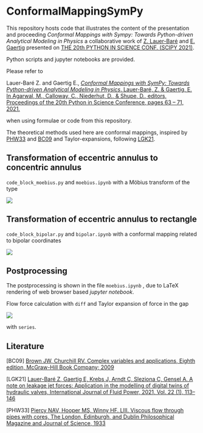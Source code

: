# ConformalMappingSymPy 

This repository hosts code that illustrates the content of the presentation and proceeding *Conformal Mappings with Sympy: Towards Python-driven Analytical Modeling in Physics* a collaborative work of [Z. Lauer-Baré](https://orcid.org/0000-0002-7083-6909) and [E. Gaertig](https://orcid.org/0000-0003-1728-6466) presented on [THE 20th PYTHON IN SCIENCE CONF. (SCIPY 2021)](https://www.scipy2021.scipy.org/).

Python scripts and jupyter notebooks are provided.

Please refer to 

Lauer-Baré Z. and Gaertig E., [*Conformal Mappings with SymPy: Towards Python-driven Analytical Modeling in Physics*. Lauer-Baré, Z. & Gaertig, E. In Agarwal, M., Calloway, C., Niederhut, D., & Shupe, D., editors, Proceedings of the 20th Python in Science Conference, pages 63 – 71, 2021. ](https://conference.scipy.org/proceedings/scipy2021/lauer_bare_gaertig.html)

when using formulae or code from this repository.

The theoretical methods used here are conformal mappings, inspired by [PHW33](https://www.tandfonline.com/doi/abs/10.1080/14786443309462212) and [BC09](https://www.mheducation.com/highered/product/complex-variables-applications-brown-churchill/M9780073383170.html) and Taylor-expansions, following [LGK21](https://journals.riverpublishers.com/index.php/IJFP/article/view/5535).

## Transformation of eccentric annulus to concentric annulus

```code_block_moebius.py``` and ```moebius.ipynb``` with a Möbius transform of the type

<img src="https://render.githubusercontent.com/render/math?math=w(z)=\frac{z %2B ia}{az %2B i}">

## Transformation of eccentric annulus to rectangle

```code_block_bipolar.py``` and ```bipolar.ipynb``` with a conformal mapping related to bipolar coordinates

<img src="https://render.githubusercontent.com/render/math?math=w(z)=2\cdot \tan^{-1}\left(\frac{z %2B i\gamma}{c}\right)">

## Postprocessing

The postprocessing is shown in the file ```moebius.ipynb``` , due to LaTeX rendering of web browser based *jupyter notebook*.

Flow force calculation with ```diff``` and Taylor expansion of force in the gap 

<img src="https://render.githubusercontent.com/render/math?math=\delta">

with ```series```.

## Literature

[BC09] [Brown JW, Churchill RV. Complex variables and applications, Eighth edition, McGraw-Hill Book Company; 2009](https://www.mheducation.com/highered/product/complex-variables-applications-brown-churchill/M9780073383170.html)

[LGK21] [Lauer-Baré Z, Gaertig E, Krebs J, Arndt C, Sleziona C, Gensel A. A note on leakage jet forces: Application in the modelling of digital twins of hydraulic valves, International Journal of Fluid Power, 2021, Vol. 22 (1), 113–146](https://journals.riverpublishers.com/index.php/IJFP/article/view/5535)

[PHW33] [Piercy NAV, Hooper MS, Winny HF. LIII. Viscous flow through pipes with cores, The London, Edinburgh, and Dublin Philosophical Magazine and Journal of Science, 1933](https://www.tandfonline.com/doi/abs/10.1080/14786443309462212)
